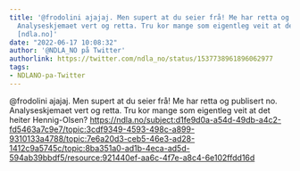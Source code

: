 ```yaml
---
title: '@frodolini ajajaj. Men supert at du seier frå! Me har retta og publisert no.
  Analyseskjemaet vert og retta. Tru kor mange som eigentleg veit at det heiter Hennig-Olsen?
  [ndla.no]'
date: "2022-06-17 10:08:32"
author: '@NDLA_NO på Twitter'
authorlink: https://twitter.com/ndla_no/status/1537738961896062977
tags:
- NDLANO-pa-Twitter
---
```

<p>@frodolini ajajaj. Men supert at du seier frå! Me har retta og publisert no. Analyseskjemaet vert og retta. Tru kor mange som eigentleg veit at det heiter Hennig-Olsen? <a href='https://ndla.no/subject:d1fe9d0a-a54d-49db-a4c2-fd5463a7c9e7/topic:3cdf9349-4593-498c-a899-9310133a4788/topic:7e6a20d3-ceb5-46e3-ad28-1412c9a5745c/topic:8ba351a0-ad1b-4eca-ad5d-594ab39bbdf5/resource:921440ef-aa6c-4f7e-a8c4-6e102ffdd16d' title='https://ndla.no/subject:d1fe9d0a-a54d-49db-a4c2-fd5463a7c9e7/topic:3cdf9349-4593-498c-a899-9310133a4788/topic:7e6a20d3-ceb5-46e3-ad28-1412c9a5745c/topic:8ba351a0-ad1b-4eca-ad5d-594ab39bbdf5/resource:921440ef-aa6c-4f7e-a8c4-6e102ffdd16d' rel='noreferrer'>https://ndla.no/subject:d1fe9d0a-a54d-49db-a4c2-fd5463a7c9e7/topic:3cdf9349-4593-498c-a899-9310133a4788/topic:7e6a20d3-ceb5-46e3-ad28-1412c9a5745c/topic:8ba351a0-ad1b-4eca-ad5d-594ab39bbdf5/resource:921440ef-aa6c-4f7e-a8c4-6e102ffdd16d</a></p>